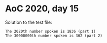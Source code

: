 # AoC 2020, day 15

Solution to the test file:

```
The 2020th number spoken is 1836 (part 1)
The 30000000th number spoken is 362 (part 2)
```